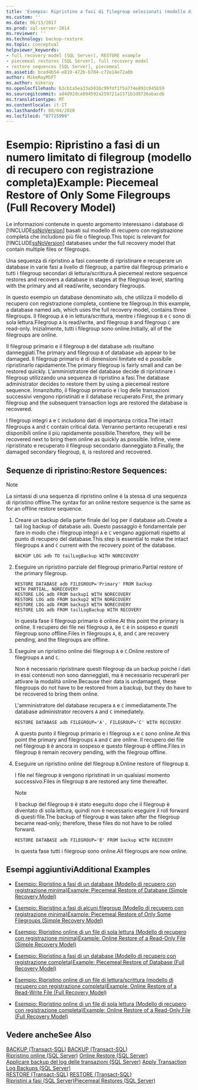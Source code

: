 ```yaml
---
title: 'Esempio: Ripristino a fasi di filegroup selezionati (modello di recupero con registrazione completa) | Microsoft Docs'
ms.custom: ''
ms.date: 06/13/2017
ms.prod: sql-server-2014
ms.reviewer: ''
ms.technology: backup-restore
ms.topic: conceptual
helpviewer_keywords:
- full recovery model [SQL Server], RESTORE example
- piecemeal restores [SQL Server], full recovery model
- restore sequences [SQL Server], piecemeal
ms.assetid: bced4b54-e819-472b-b784-c72e14e72a0b
author: MikeRayMSFT
ms.author: mikeray
ms.openlocfilehash: b3cb1a5ea33a5016c99fdf1f5a7f4e892c045b59
ms.sourcegitcommit: ad4d92dce894592a259721a1571b1d8736abacdb
ms.translationtype: MT
ms.contentlocale: it-IT
ms.lasthandoff: 08/04/2020
ms.locfileid: "87725999"
---
```

# <a name="example-piecemeal-restore-of-only-some-filegroups-full-recovery-model"></a><span data-ttu-id="e2190-102">Esempio: Ripristino a fasi di un numero limitato di filegroup (modello di recupero con registrazione completa)</span><span class="sxs-lookup"><span data-stu-id="e2190-102">Example: Piecemeal Restore of Only Some Filegroups (Full Recovery Model)</span></span>
  <span data-ttu-id="e2190-103">Le informazioni contenute in questo argomento interessano i database di [!INCLUDE[ssNoVersion](../../includes/ssnoversion-md.md)] basati sul modello di recupero con registrazione completa che includono più file o filegroup.</span><span class="sxs-lookup"><span data-stu-id="e2190-103">This topic is relevant for [!INCLUDE[ssNoVersion](../../includes/ssnoversion-md.md)] databases under the full recovery model that contain multiple files or filegroups.</span></span>  
  
 <span data-ttu-id="e2190-104">Una sequenza di ripristino a fasi consente di ripristinare e recuperare un database in varie fasi a livello di filegroup, a partire dal filegroup primario e tutti i filegroup secondari di lettura/scrittura.</span><span class="sxs-lookup"><span data-stu-id="e2190-104">A piecemeal restore sequence restores and recovers a database in stages at the filegroup level, starting with the primary and all read/write, secondary filegroups.</span></span>  
  
 <span data-ttu-id="e2190-105">In questo esempio un database denominato `adb`, che utilizza il modello di recupero con registrazione completa, contiene tre filegroup.</span><span class="sxs-lookup"><span data-stu-id="e2190-105">In this example, a database named `adb`, which uses the full recovery model, contains three filegroups.</span></span> <span data-ttu-id="e2190-106">Il filegroup `A` è in lettura/scrittura, mentre i filegroup `B` e `C` sono di sola lettura.</span><span class="sxs-lookup"><span data-stu-id="e2190-106">Filegroup `A` is read/write, and filegroup `B` and filegroup `C` are read-only.</span></span> <span data-ttu-id="e2190-107">Inizialmente, tutti i filegroup sono online.</span><span class="sxs-lookup"><span data-stu-id="e2190-107">Initially, all of the filegroups are online.</span></span>  
  
 <span data-ttu-id="e2190-108">Il filegroup primario e il filegroup `B` del database `adb` risultano danneggiati.</span><span class="sxs-lookup"><span data-stu-id="e2190-108">The primary and filegroup `B` of database `adb` appear to be damaged.</span></span> <span data-ttu-id="e2190-109">Il filegroup primario è di dimensioni limitate ed è possibile ripristinarlo rapidamente.</span><span class="sxs-lookup"><span data-stu-id="e2190-109">The primary filegroup is fairly small and can be restored quickly.</span></span> <span data-ttu-id="e2190-110">L'amministratore del database decide di ripristinare i filegroup utilizzando una sequenza di ripristino a fasi.</span><span class="sxs-lookup"><span data-stu-id="e2190-110">The database administrator decides to restore them by using a piecemeal restore sequence.</span></span> <span data-ttu-id="e2190-111">Innanzitutto, il filegroup primario e i log delle transazioni successivi vengono ripristinati e il database recuperato.</span><span class="sxs-lookup"><span data-stu-id="e2190-111">First, the primary filegroup and the subsequent transaction logs are restored the database is recovered.</span></span>  
  
 <span data-ttu-id="e2190-112">I filegroup integri `A` e `C` includono dati di importanza critica.</span><span class="sxs-lookup"><span data-stu-id="e2190-112">The intact filegroups `A` and `C` contain critical data.</span></span> <span data-ttu-id="e2190-113">Verranno pertanto recuperati e resi disponibili online il più rapidamente possibile.</span><span class="sxs-lookup"><span data-stu-id="e2190-113">Therefore, they will be recovered next to bring them online as quickly as possible.</span></span> <span data-ttu-id="e2190-114">Infine, viene ripristinato e recuperato il filegroup secondario danneggiato `B`.</span><span class="sxs-lookup"><span data-stu-id="e2190-114">Finally, the damaged secondary filegroup, `B`, is restored and recovered.</span></span>  
  
## <a name="restore-sequences"></a><span data-ttu-id="e2190-115">Sequenze di ripristino:</span><span class="sxs-lookup"><span data-stu-id="e2190-115">Restore Sequences:</span></span>  
  
> [!NOTE]  
>  <span data-ttu-id="e2190-116">La sintassi di una sequenza di ripristino online è la stessa di una sequenza di ripristino offline.</span><span class="sxs-lookup"><span data-stu-id="e2190-116">The syntax for an online restore sequence is the same as for an offline restore sequence.</span></span>  
  
1.  <span data-ttu-id="e2190-117">Creare un backup della parte finale del log per il database `adb`.</span><span class="sxs-lookup"><span data-stu-id="e2190-117">Create a tail log backup of database `adb`.</span></span> <span data-ttu-id="e2190-118">Questo passaggio è fondamentale per fare in modo che i filegroup integri `A` e `C` vengano aggiornati rispetto al punto di recupero del database.</span><span class="sxs-lookup"><span data-stu-id="e2190-118">This step is essential to make the intact filegroups `A` and `C` current with the recovery point of the database.</span></span>  
  
    ```  
    BACKUP LOG adb TO tailLogBackup WITH NORECOVERY  
    ```  
  
2.  <span data-ttu-id="e2190-119">Eseguire un ripristino parziale del filegroup primario.</span><span class="sxs-lookup"><span data-stu-id="e2190-119">Partial restore of the primary filegroup.</span></span>  
  
    ```  
    RESTORE DATABASE adb FILEGROUP='Primary' FROM backup   
    WITH PARTIAL, NORECOVERY  
    RESTORE LOG adb FROM backup1 WITH NORECOVERY  
    RESTORE LOG adb FROM backup2 WITH NORECOVERY  
    RESTORE LOG adb FROM backup3 WITH NORECOVERY  
    RESTORE LOG adb FROM tailLogBackup WITH RECOVERY  
    ```  
  
     <span data-ttu-id="e2190-120">In questa fase il filegroup primario è online.</span><span class="sxs-lookup"><span data-stu-id="e2190-120">At this point the primary is online.</span></span> <span data-ttu-id="e2190-121">Il recupero dei file nei filegroup `A`, `B`e `C` è in sospeso e questi filegroup sono offline.</span><span class="sxs-lookup"><span data-stu-id="e2190-121">Files in filegroups `A`, `B`, and `C` are recovery pending, and the filegroups are offline.</span></span>  
  
3.  <span data-ttu-id="e2190-122">Eseguire un ripristino online dei filegroup `A` e `C`.</span><span class="sxs-lookup"><span data-stu-id="e2190-122">Online restore of filegroups `A` and `C`.</span></span>  
  
     <span data-ttu-id="e2190-123">Non è necessario ripristinare questi filegroup da un backup poiché i dati in essi contenuti non sono danneggiati, ma è necessario recuperarli per attivare la modalità online.</span><span class="sxs-lookup"><span data-stu-id="e2190-123">Because their data is undamaged, these filegroups do not have to be restored from a backup, but they do have to be recovered to bring them online.</span></span>  
  
     <span data-ttu-id="e2190-124">L'amministratore del database recupera `A` e `C` immediatamente.</span><span class="sxs-lookup"><span data-stu-id="e2190-124">The database administrator recovers `A` and `C` immediately.</span></span>  
  
    ```  
    RESTORE DATABASE adb FILEGROUP='A', FILEGROUP='C' WITH RECOVERY  
    ```  
  
     <span data-ttu-id="e2190-125">A questo punto il filegroup primario e i filegroup `A` e `C` sono online.</span><span class="sxs-lookup"><span data-stu-id="e2190-125">At this point the primary and filegroups `A` and `C` are online.</span></span> <span data-ttu-id="e2190-126">Il recupero dei file nel filegroup `B` è ancora in sospeso e questo filegroup è offline.</span><span class="sxs-lookup"><span data-stu-id="e2190-126">Files in filegroup `B` remain recovery pending, with the filegroup offline.</span></span>  
  
4.  <span data-ttu-id="e2190-127">Eseguire un ripristino online del filegroup `B`.</span><span class="sxs-lookup"><span data-stu-id="e2190-127">Online restore of filegroup `B`.</span></span>  
  
     <span data-ttu-id="e2190-128">I file nel filegroup `B` vengono ripristinati in un qualsiasi momento successivo.</span><span class="sxs-lookup"><span data-stu-id="e2190-128">Files in filegroup `B` are restored any time thereafter.</span></span>  
  
    > [!NOTE]  
    >  <span data-ttu-id="e2190-129">Il backup del filegroup `B` è stato eseguito dopo che il filegroup è diventato di sola lettura, quindi non è necessario eseguire il roll forward di questi file.</span><span class="sxs-lookup"><span data-stu-id="e2190-129">The backup of filegroup `B` was taken after the filegroup became read-only; therefore, these files do not have to be rolled forward.</span></span>  
  
    ```  
    RESTORE DATABASE adb FILEGROUP='B' FROM backup WITH RECOVERY  
    ```  
  
     <span data-ttu-id="e2190-130">In questa fase tutti i filegroup sono online.</span><span class="sxs-lookup"><span data-stu-id="e2190-130">All filegroups are now online.</span></span>  
  
## <a name="additional-examples"></a><span data-ttu-id="e2190-131">Esempi aggiuntivi</span><span class="sxs-lookup"><span data-stu-id="e2190-131">Additional Examples</span></span>  
  
-   [<span data-ttu-id="e2190-132">Esempio: Ripristino a fasi di un database &#40;Modello di recupero con registrazione minima&#41;</span><span class="sxs-lookup"><span data-stu-id="e2190-132">Example: Piecemeal Restore of Database &#40;Simple Recovery Model&#41;</span></span>](example-piecemeal-restore-of-database-simple-recovery-model.md)  
  
-   [<span data-ttu-id="e2190-133">Esempio: Ripristino a fasi di alcuni filegroup &#40;Modello di recupero con registrazione minima&#41;</span><span class="sxs-lookup"><span data-stu-id="e2190-133">Example: Piecemeal Restore of Only Some Filegroups &#40;Simple Recovery Model&#41;</span></span>](example-piecemeal-restore-of-only-some-filegroups-simple-recovery-model.md)  
  
-   [<span data-ttu-id="e2190-134">Esempio: Ripristino online di un file di sola lettura &#40;Modello di recupero con registrazione minima&#41;</span><span class="sxs-lookup"><span data-stu-id="e2190-134">Example: Online Restore of a Read-Only File &#40;Simple Recovery Model&#41;</span></span>](example-online-restore-of-a-read-only-file-simple-recovery-model.md)  
  
-   [<span data-ttu-id="e2190-135">Esempio: Ripristino a fasi di un database &#40;Modello di recupero con registrazione completa&#41;</span><span class="sxs-lookup"><span data-stu-id="e2190-135">Example: Piecemeal Restore of Database &#40;Full Recovery Model&#41;</span></span>](example-piecemeal-restore-of-database-full-recovery-model.md)  
  
-   [<span data-ttu-id="e2190-136">Esempio: Ripristino online di un file di lettura/scrittura &#40;modello di recupero con registrazione completa&#41;</span><span class="sxs-lookup"><span data-stu-id="e2190-136">Example: Online Restore of a Read-Write File &#40;Full Recovery Model&#41;</span></span>](example-online-restore-of-a-read-write-file-full-recovery-model.md)  
  
-   [<span data-ttu-id="e2190-137">Esempio: Ripristino online di un file di sola lettura &#40;Modello di recupero con registrazione completa&#41;</span><span class="sxs-lookup"><span data-stu-id="e2190-137">Example: Online Restore of a Read-Only File &#40;Full Recovery Model&#41;</span></span>](example-online-restore-of-a-read-only-file-full-recovery-model.md)  
  
## <a name="see-also"></a><span data-ttu-id="e2190-138">Vedere anche</span><span class="sxs-lookup"><span data-stu-id="e2190-138">See Also</span></span>  
 <span data-ttu-id="e2190-139">[BACKUP &#40;Transact-SQL&#41;](/sql/t-sql/statements/backup-transact-sql) </span><span class="sxs-lookup"><span data-stu-id="e2190-139">[BACKUP &#40;Transact-SQL&#41;](/sql/t-sql/statements/backup-transact-sql) </span></span>  
 <span data-ttu-id="e2190-140">[Ripristino online &#40;SQL Server&#41;](online-restore-sql-server.md) </span><span class="sxs-lookup"><span data-stu-id="e2190-140">[Online Restore &#40;SQL Server&#41;](online-restore-sql-server.md) </span></span>  
 <span data-ttu-id="e2190-141">[Applicare backup del log delle transazioni &#40;SQL Server&#41;](transaction-log-backups-sql-server.md) </span><span class="sxs-lookup"><span data-stu-id="e2190-141">[Apply Transaction Log Backups &#40;SQL Server&#41;](transaction-log-backups-sql-server.md) </span></span>  
 <span data-ttu-id="e2190-142">[RESTORE &#40;Transact-SQL&#41;](/sql/t-sql/statements/restore-statements-transact-sql) </span><span class="sxs-lookup"><span data-stu-id="e2190-142">[RESTORE &#40;Transact-SQL&#41;](/sql/t-sql/statements/restore-statements-transact-sql) </span></span>  
 [<span data-ttu-id="e2190-143">Ripristini a fasi &#40;SQL Server&#41;</span><span class="sxs-lookup"><span data-stu-id="e2190-143">Piecemeal Restores &#40;SQL Server&#41;</span></span>](piecemeal-restores-sql-server.md)  
  
  
